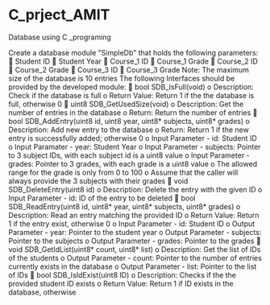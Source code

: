 # C_prject_AMIT
Database using C _programing


Create a database module "SimpleDb" that holds the following parameters:
 Student ID
 Student Year
 Course_1 ID
 Course_1 Grade
 Course_2 ID
 Course_2 Grade
 Course_3 ID
 Course_3 Grade
Note: The maximum size of the database is 10 entries
The following Interfaces should be provided by the developed module:
 bool SDB_IsFull(void)
o Description: Check if the database is full
o Return Value: Return 1 if the the database is full, otherwise 0
 uint8 SDB_GetUsedSize(void)
o Description: Get the number of entries in the database
o Return: Return the number of entries
 bool SDB_AddEntry(uint8 id, uint8 year, uint8* subjects, uint8* grades)
o Description: Add new entry to the database
o Return: Return 1 if the new entry is successfully added; otherwise 0
o Input Parameter - id: Student ID
o Input Paramater - year: Student Year
o Input Parameter - subjects: Pointer to 3 subject IDs, with each subject id is a uint8 value
o Input Parameter - grades: Pointer to 3 grades, with each grade is a uint8 value
o The allowed range for the grade is only from 0 to 100
o Assume that the caller will always provide the 3 subjects with their grades
 void SDB_DeleteEntry(uint8 id)
o Description: Delete the entry with the given ID
o Input Parameter - id: ID of the entry to be deleted
 bool SDB_ReadEntry(uint8 id, uint8* year, uint8* subjects, uint8* grades)
o Description: Read an entry matching the provided ID
o Return Value: Return 1 if the entry exist, otherwise 0
o Input Parameter - id: Student ID
o Output Parameter - year: Pointer to the student year
o Output Parameter - subjects: Pointer to the subjects
o Output Parameter - grades: Pointer to the grades
 void SDB_GetIdList(uint8* count, uint8* list)
o Description: Get the list of IDs of the students
o Output Parameter - count: Pointer to the number of entries currently exists in the 
database
o Output Parameter - list: Pointer to the list of IDs
 bool SDB_IsIdExist(uint8 ID)
o Description: Checks if the the provided student ID exists
o Return Value: Return 1 if ID exists in the database, otherwise 
